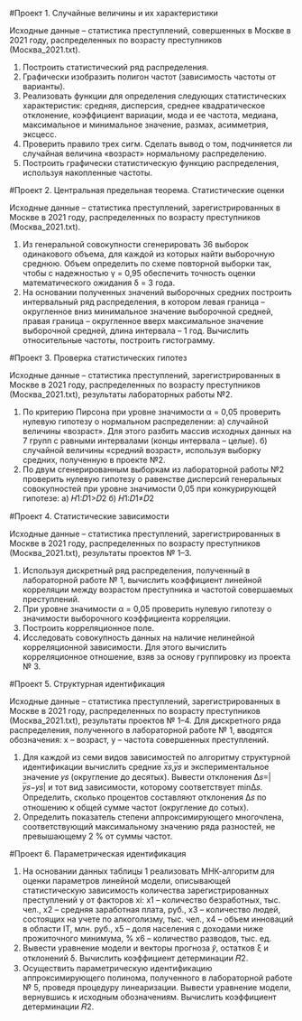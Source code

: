 #Проект 1. Случайные величины и их характеристики
  
  Исходные данные – статистика преступлений, совершенных в Москве в 2021 году, распределенных по возрасту преступников (Москва_2021.txt).
1. Построить статистический ряд распределения.
2. Графически изобразить полигон частот (зависимость частоты от варианты).
3. Реализовать функции для определения следующих статистических характеристик: средняя, дисперсия, среднее квадратическое отклонение, коэффициент вариации, мода и ее частота, медиана, максимальное и минимальное значение, размах, асимметрия, эксцесс.
4. Проверить правило трех сигм. Сделать вывод о том, подчиняется ли случайная величина «возраст» нормальному распределению.
5. Построить графически статистическую функцию распределения, используя накопленные частоты.

#Проект 2. Центральная предельная теорема. Статистические оценки

  Исходные данные – статистика преступлений, зарегистрированных в Москве в 2021 году, распределенных по возрасту преступников (Москва_2021.txt).
1. Из генеральной совокупности сгенерировать 36 выборок одинакового объема, для каждой из которых найти выборочную среднюю. Объем определить по схеме повторной выборки так, чтобы с надежностью γ = 0,95 обеспечить точность оценки математического ожидания δ = 3 года.
2. На основании полученных значений выборочных средних построить интервальный ряд распределения, в котором левая граница – округленное вниз минимальное значение выборочной средней, правая граница – округленное вверх максимальное значение выборочной средней, длина интервала – 1 год. Вычислить относительные частоты, построить гистограмму.
   
#Проект 3. Проверка статистических гипотез

  Исходные данные – статистика преступлений, зарегистрированных в Москве в 2021 году, распределенных по возрасту преступников (Москва_2021.txt), результаты лабораторных работы №2.
1. По критерию Пирсона при уровне значимости α = 0,05 проверить нулевую гипотезу о нормальном распределении:
а) случайной величины «возраст». Для этого разбить массив исходных данных на 7 групп с равными интервалами (концы интервала – целые).
б) случайной величины «средний возраст», используя выборку средних, полученную в проекте №2.
2. По двум сгенерированным выборкам из лабораторной работы №2 проверить нулевую гипотезу о равенстве дисперсий генеральных совокупностей при уровне значимости 0,05 при конкурирующей гипотезе:
а) 𝐻1:𝐷1>𝐷2
б) 𝐻1:𝐷1≠𝐷2

#Проект 4. Статистические зависимости

  Исходные данные – статистика преступлений, зарегистрированных в Москве в 2021 году, распределенных по возрасту преступников (Москва_2021.txt), результаты проектов № 1–3.
1. Используя дискретный ряд распределения, полученный в лабораторной работе № 1, вычислить коэффициент линейной корреляции между возрастом преступника и частотой совершаемых преступлений.
2. При уровне значимости α = 0,05 проверить нулевую гипотезу о значимости выборочного коэффициента корреляции.
3. Построить корреляционное поле.
4. Исследовать совокупность данных на наличие нелинейной корреляционной зависимости. Для этого вычислить корреляционное отношение, взяв за основу группировку из проекта № 3.

#Проект 5. Структурная идентификация

  Исходные данные – статистика преступлений, зарегистрированных в Москве в 2021 году, распределенных по возрасту преступников (Москва_2021.txt), результаты проектов № 1–4.
Для дискретного ряда распределения, полученного в лабораторной работе № 1, вводятся обозначения: x – возраст, y – частота совершенных преступлений.
1. Для каждой из семи видов зависимостей по алгоритму структурной идентификации вычислить средние 𝑥̅𝑠,𝑦̅𝑠 и экспериментальное значение 𝑦𝑠 (округление до десятых). Вывести отклонения Δ𝑠=|𝑦̅𝑠−𝑦𝑠| и тот вид зависимости, которому соответствует minΔ𝑠. Определить, сколько процентов составляют отклонения Δ𝑠 по отношению к общей сумме частот (округление до сотых).
2. Определить показатель степени аппроксимирующего многочлена, соответствующий максимальному значению ряда разностей, не превышающему 2 % от суммы частот.
   
#Проект 6. Параметрическая идентификация

  1. На основании данных таблицы 1 реализовать МНК-алгоритм для оценки параметров линейной модели, описывающей статистическую зависимость количества зарегистрированных преступлений y от факторов xi:
x1 – количество безработных, тыс. чел.,
x2 – средняя заработная плата, руб.,
x3 – количество людей, состоящих на учете по алкоголизму, тыс. чел.,
x4 – объем инноваций в области IT, млн. руб.,
x5 – доля населения с доходами ниже прожиточного минимума, %
x6 – количество разводов, тыс. ед.
2. Вывести уравнение модели и векторы прогноза 𝑦̂, остатков ξ и отклонений δ. Вычислить коэффициент детерминации 𝑅2.
3. Осуществить параметрическую идентификацию аппроксимирующего полинома, полученного в лабораторной работе № 5, проведя процедуру линеаризации. Вывести уравнение модели, вернувшись к исходным обозначениям. Вычислить коэффициент детерминации 𝑅2.

   
